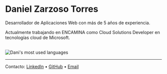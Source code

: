 # Daniel Zarzoso Torres

Desarrollador de Aplicaciones Web con más de 5 años de experiencia.

Actualmente trabajando en ENCAMINA como Cloud Solutions Developer en tecnologías cloud de Microsoft.

<br/>

<img src="https://github-readme-stats.vercel.app/api/top-langs/?username=danizt&layout=compact&theme=dark" alt="Dani's most used languages"/>

---

Contacto: 
<a href="https://in.linkedin.com/in/dzarzoso" target="_blank">LinkedIn</a>
• 
<a href="https://github.com/danizt" target="_blank">GitHub</a>
• 
<a href="mailto:danizt31@gmail.com" target="_blank">Email</a>